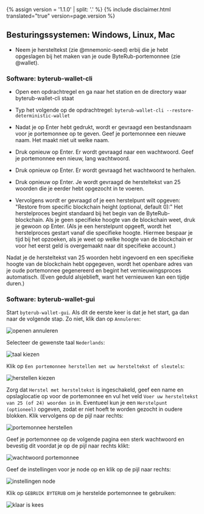 {% assign version = '1.1.0' | split: '.' %}
{% include disclaimer.html translated="true" version=page.version %}
## Besturingssystemen:  Windows, Linux, Mac

- Neem je hersteltekst (zie @mnemonic-seed) erbij die je hebt opgeslagen bij het maken van je oude ByteRub-portemonnee (zie @wallet).

### Software:  byterub-wallet-cli

- Open een opdrachtregel en ga naar het station en de directory waar byterub-wallet-cli staat

- Typ het volgende op de opdrachtregel:  `byterub-wallet-cli --restore-deterministic-wallet`

- Nadat je op Enter hebt gedrukt, wordt er gevraagd een bestandsnaam voor je portemonnee op te geven.  Geef je portemonnee een nieuwe naam. Het maakt niet uit welke naam.

- Druk opnieuw op Enter. Er wordt gevraagd naar een wachtwoord.  Geef je portemonnee een nieuw, lang wachtwoord.

- Druk opnieuw op Enter. Er wordt gevraagd het wachtwoord te herhalen.

- Druk opnieuw op Enter. Je wordt gevraagd de hersteltekst van 25 woorden die je eerder hebt opgezocht in te voeren.

- Vervolgens wordt er gevraagd of je een herstelpunt wilt opgeven: "Restore from specific blockchain height (optional, default 0):" Het herstelproces begint standaard bij het begin van de ByteRub-blockchain. Als je geen specifieke hoogte van de blockchain weet, druk je gewoon op Enter. (Als je een herstelpunt opgeeft, wordt het herstelproces gestart vanaf die specifieke hoogte. Hiermee bespaar je tijd bij het opzoeken, als je weet op welke hoogte van de blockchain er voor het eerst geld is overgemaakt naar dit specifieke account.)

Nadat je de hersteltekst van 25 woorden hebt ingevoerd en een specifieke hoogte van de blockchain hebt opgegeven, wordt het openbare adres van je oude portemonnee gegenereerd en begint het vernieuwingsproces automatisch. (Even geduld alsjeblieft, want het vernieuwen kan een tijdje duren.)

### Software:  byterub-wallet-gui

Start `byterub-wallet-gui`. Als dit de eerste keer is dat je het start, ga dan naar de volgende stap. Zo niet, klik dan op `Annuleren`:

![openen annuleren](png/restore_account/cancel-opening.png)

Selecteer de gewenste taal `Nederlands`:

![taal kiezen](png/restore_account/choose-language.png)

Klik op `Een portemonnee herstellen met uw hersteltekst of sleutels`:

![herstellen kiezen](png/restore_account/choose-restore.png)

Zorg dat `Herstel met hersteltekst` is ingeschakeld, geef een name en opslaglocatie op voor de portemonnee en vul het veld `Voer uw hersteltekst van 25 (of 24) woorden in` in. Eventueel kun je een `Herstelpunt (optioneel)` opgeven, zodat er niet hoeft te worden gezocht in oudere blokken. Klik vervolgens op de pijl naar rechts:

![portemonnee herstellen](png/restore_account/restore-wallet.png)

Geef je portemonnee op de volgende pagina een sterk wachtwoord en bevestig dit voordat je op de pijl naar rechts klikt:

![wachtwoord portemonnee](png/restore_account/wallet-password.png)

Geef de instellingen voor je node op en klik op de pijl naar rechts:

![instellingen node](png/restore_account/daemon-settings.png)

Klik op `GEBRUIK BYTERUB` om je herstelde portemonnee te gebruiken:

![klaar is kees](png/restore_account/all-set-up.png)
